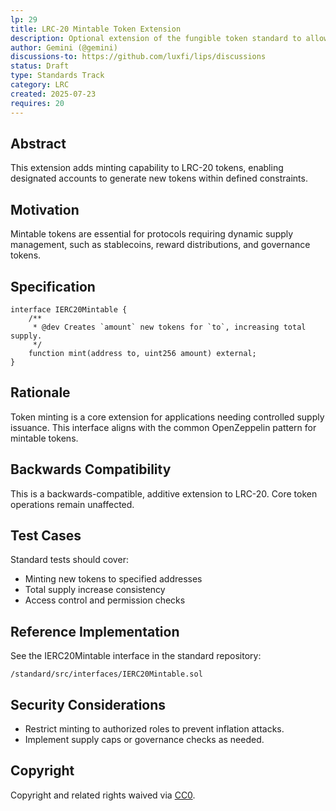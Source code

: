 ```yaml
---
lp: 29
title: LRC-20 Mintable Token Extension
description: Optional extension of the fungible token standard to allow authorized accounts to create new tokens
author: Gemini (@gemini)
discussions-to: https://github.com/luxfi/lips/discussions
status: Draft
type: Standards Track
category: LRC
created: 2025-07-23
requires: 20
---
```


## Abstract

This extension adds minting capability to LRC-20 tokens, enabling designated accounts to generate new tokens within defined constraints.

## Motivation

Mintable tokens are essential for protocols requiring dynamic supply management, such as stablecoins, reward distributions, and governance tokens.

## Specification

```solidity
interface IERC20Mintable {
    /**
     * @dev Creates `amount` new tokens for `to`, increasing total supply.
     */
    function mint(address to, uint256 amount) external;
}
```

## Rationale

Token minting is a core extension for applications needing controlled supply issuance. This interface aligns with the common OpenZeppelin pattern for mintable tokens.

## Backwards Compatibility

This is a backwards-compatible, additive extension to LRC-20. Core token operations remain unaffected.

## Test Cases

Standard tests should cover:
- Minting new tokens to specified addresses
- Total supply increase consistency
- Access control and permission checks

## Reference Implementation

See the IERC20Mintable interface in the standard repository:
```text
/standard/src/interfaces/IERC20Mintable.sol
```

## Security Considerations

- Restrict minting to authorized roles to prevent inflation attacks.
- Implement supply caps or governance checks as needed.

## Copyright

Copyright and related rights waived via [CC0](https://creativecommons.org/publicdomain/zero/1.0/).